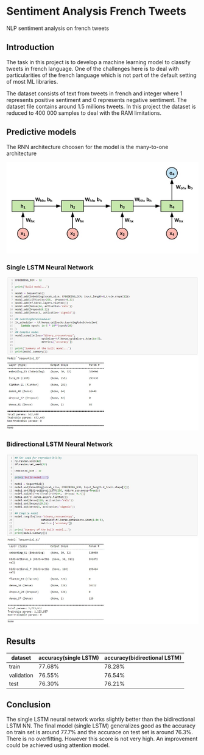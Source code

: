 # Sentiment Analysis French Tweets
NLP sentiment analysis on french tweets

## Introduction

The task in this project is to develop a machine learning model to classify tweets in french language. One of the challenges here is to deal with particularities of the french language which is not part of the default setting of most ML libraries.

The dataset consists of text from tweets in french and integer where 1 represents positive sentiment and 0 represents negative sentiment. The dataset file contains around 1.5 millions tweets. In this project the dataset is reduced to 400 000 samples to deal with the RAM limitations. 

## Predictive models

The RNN architecture choosen for the model is the many-to-one architecture

![Many-to-One](/data/many-to-one.jpg)


### Single LSTM Neural Network

![Single Model Image 1](/data/tweets_single_1.JPG)
![Single Model Image 2](/data/tweets_single_2.JPG)

### Bidirectional LSTM Neural Network

![Bidirect Model Image 1](/data/tweets_bidirect_1.JPG)
![Bidirect Model Image 2](/data/tweets_bidirect_2.JPG)

## Results

| dataset      | accuracy(single LSTM) | accuracy(bidirectional LSTM) |
| -------------| ----------------------|------------------------------|
| train        | 77.68%                |78.28%                        |
| validation   | 76.55%                |76.54%                        |
| test         | 76.30%                |76.21%                        |

## Conclusion

The single LSTM neural network works slightly better than the bidirectional LSTM NN. The final model (single LSTM) generalizes good as the accuracy on train set is around 77.7% and the accurace on test set is around 76.3%. There is no overfitting. However this score is not very high. An improvement could be achieved using attention model.


